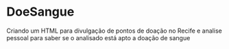 # DoeSangue

Criando um HTML para divulgação de pontos de doação no Recife e analise pessoal para saber se o analisado está apto a doação de sangue
